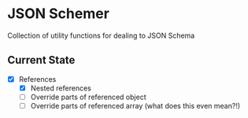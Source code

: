 # JSON Schemer

Collection of utility functions for dealing to JSON Schema

## Current State

- [x] References
    - [x] Nested references
    - [ ] Override parts of referenced object
    - [ ] Override parts of referenced array (what does this even mean?!)
